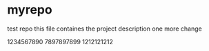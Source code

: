 # myrepo
test repo
this file containes the project description
one more change

1234567890
7897897899
1212121212
